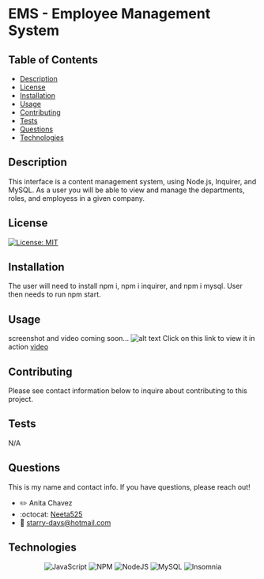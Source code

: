 # EMS - Employee Management System


## Table of Contents
- [Description](#description)
- [License](#license)
- [Installation](#installation)
- [Usage](#usage)
- [Contributing](#contributing)
- [Tests](#test)
- [Questions](#questions)
- [Technologies](#technologies)

## Description
This interface is a content management system, using Node.js, Inquirer, and MySQL. As a user you will be able to view and manage the departments, roles, and employess in a given company. 

## License
[![License: MIT](https://img.shields.io/badge/License-MIT-yellow.svg)](https://opensource.org/licenses/MIT)


## Installation
The user will need to install npm i, npm i inquirer, and npm i mysql. User then needs to run npm start.

## Usage
screenshot and video coming soon...
![alt text](...)
Click on this link to view it in action
[video](...)

## Contributing
Please see contact information below to inquire about contributing to this project.

## Tests
N/A

## Questions
This is my name and contact info. If you have questions, please reach out!
- :pencil2: Anita Chavez 
- :octocat: [Neeta525](https://github.com/Neeta525)
- :email: starry-days@hotmail.com

## Technologies

<div align="center">

![JavaScript](https://img.shields.io/badge/javascript-%23323330.svg?style=for-the-badge&logo=javascript&logoColor=%23F7DF1E)
![NPM](https://img.shields.io/badge/NPM-%23000000.svg?style=for-the-badge&logo=npm&logoColor=white)
![NodeJS](https://img.shields.io/badge/node.js-6DA55F?style=for-the-badge&logo=node.js&logoColor=white)
![MySQL](https://img.shields.io/badge/mysql-%2300f.svg?style=for-the-badge&logo=mysql&logoColor=white)
![Insomnia](https://img.shields.io/badge/Insomnia-black?style=for-the-badge&logo=insomnia&logoColor=5849BE)

</div>
